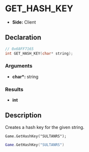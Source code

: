 # GET_HASH_KEY
- **Side:** Client

## Declaration
```cpp
// 0x68FF7165
int GET_HASH_KEY(char* string);
```

### Arguments
- **char\*:** string

### Results
- **int**

## Description
Creates a hash key for the given string.

```squirrel
Game.GetHashKey("SULTANRS");
```

```lua
Game.GetHashKey("SULTANRS")
```
